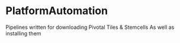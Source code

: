 # PlatformAutomation

Pipelines written for downloading Pivotal Tiles & Stemcells
As well as installing them
